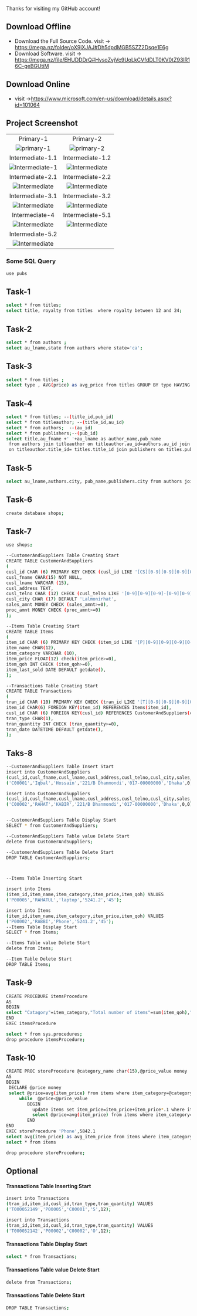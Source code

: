 Thanks for visiting my GitHub account!

## Download Offline

- Download the Full Source Code. visit -> https://mega.nz/folder/oX9jXJAJ#Dh5dpdMGB5SZZ2Dsqe1E6g
- Download Software. visit -> https://mega.nz/file/EHUDDDrQ#HvsoZvjVc9UoLkCVfdDLT0KV0tZ93lR16C-geBGUtiM

## Download Online
- visit ->https://www.microsoft.com/en-us/download/details.aspx?id=101064

## Project Screenshot

|   |   |
|:---:|:---:|
|Primary-1|Primary-2|
|![primary-1](https://github.com/learnwithfair/sql-database/blob/main/screenshort/p-1.jpg)|![primary-2](https://github.com/learnwithfair/sql-database/blob/main/screenshort/p-2.jpg)
|Intermediate-1.1|Intermediate-1.2|
|![Intermediate-1](https://github.com/learnwithfair/sql-database/blob/main/screenshort/I-1.1.jpg)|![Intermediate](https://github.com/learnwithfair/sql-database/blob/main/screenshort/I-1.2.jpg)|
|Intermediate-2.1|Intermediate-2.2|
![Intermediate](https://github.com/learnwithfair/sql-database/blob/main/screenshort/I-2.1.jpg)|![Intermediate](https://github.com/learnwithfair/sql-database/blob/main/screenshort/I-2.2.jpg)|
|Intermediate-3.1|Intermediate-3.2|
|![Intermediate](https://github.com/learnwithfair/sql-database/blob/main/screenshort/I-3.1.jpg)|![Intermediate](https://github.com/learnwithfair/sql-database/blob/main/screenshort/I-3.2.jpg)|
|Intermediate-4|Intermediate-5.1|
![Intermediate](https://github.com/learnwithfair/sql-database/blob/main/screenshort/I-4.jpg)|![Intermediate](https://github.com/learnwithfair/sql-database/blob/main/screenshort/I-5.1.jpg)|
|Intermediate-5.2|
![Intermediate](https://github.com/learnwithfair/sql-database/blob/main/screenshort/I-5.2.jpg)|

### Some SQL Query 

```bash
use pubs
```

## Task-1

```bash
select * from titles;
select title, royalty from titles  where royalty between 12 and 24;
```

## Task-2

```bash
select * from authors ;
select au_lname,state from authors where state='ca';
```

## Task-3

```bash
select * from titles ;
select type , AVG(price) as avg_price from titles GROUP BY type HAVING AVG(price)>15;
```

## Task-4

```bash
select * from titles; --(title_id,pub_id)
select * from titleauthor; --(title_id,au_id)
select * from authors;  --(au_id)
select * from publishers;--(pub_id)
select title,au_fname +' '+au_lname as author_name,pub_name 
 from authors join titleauthor on titleauthor.au_id=authors.au_id join titles 
 on titleauthor.title_id= titles.title_id join publishers on titles.pub_id=publishers.pub_id;
 ```

## Task-5

```bash
select au_lname,authors.city, pub_name,publishers.city from authors join publishers on authors.city=publishers.city;
```

## Task-6

```bash
create database shops;
```

## Task-7

```bash
use shops;

--CustomerAndSuppliers Table Creating Start
CREATE TABLE CustomerAndSuppliers
(
cusl_id CHAR (6) PRIMARY KEY CHECK (cusl_id LIKE '[CS][0-9][0-9][0-9][0-9][0-9]'),
cusl_fname CHAR(15) NOT NULL,
cusl_lname VARCHAR (15),
cusl_address TEXT,
cusl_telno CHAR (12) CHECK (cusl_telno LIKE '[0-9][0-9][0-9]-[0-9][0-9][0-9][0-9][0-9][0-9][0-9][0-9]'),
cusl_city CHAR (17) DEFAULT 'Lalmonirhat',
sales_amnt MONEY CHECK (sales_amnt>=0),
proc_amnt MONEY CHECK (proc_amnt>=0)
);

--Items Table Creating Start
CREATE TABLE Items
(
item_id CHAR (6) PRIMARY KEY CHECK (item_id LIKE '[P][0-9][0-9][0-9][0-9][0-9]'),
item_name CHAR(12),
item_category VARCHAR (10),
item_price FLOAT(12) check(item_price>=0),
item_qoh INT CHECK (item_qoh>=0),
item_last_sold DATE DEFAULT getdate(),
);

--Transactions Table Creating Start
CREATE TABLE Transactions
(
tran_id CHAR (10) PRIMARY KEY CHECK (tran_id LIKE '[T][0-9][0-9][0-9][0-9][0-9][0-9][0-9][0-9][0-9]'),
item_id CHAR(6) FOREIGN KEY(item_id) REFERENCES Items(item_id),
cusl_id CHAR (6) FOREIGN KEY(cusl_id) REFERENCES CustomerAndSuppliers(cusl_id),
tran_type CHAR(1),
tran_quantity INT CHECK (tran_quantity>=0),
tran_date DATETIME DEFAULT getdate(),
);
```

## Taks-8

```bash
--CustomerAndSuppliers Table Insert Start
insert into CustomerAndSuppliers
(cusl_id,cusl_fname,cusl_lname,cusl_address,cusl_telno,cusl_city,sales_amnt,proc_amnt) VALUES
('C00001','Iqbal','Hossain','221/B Dhanmondi','017-00000000','Dhaka',0,0);

insert into CustomerAndSuppliers
(cusl_id,cusl_fname,cusl_lname,cusl_address,cusl_telno,cusl_city,sales_amnt,proc_amnt) VALUES
('C00002','RAHAT','KABIR','221/B Dhanmondi','017-00000000','Dhaka',0,0);


--CustomerAndSuppliers Table Display Start
SELECT * from CustomerAndSuppliers;

--CustomerAndSuppliers Table value Delete Start
delete from CustomerAndSuppliers;

--CustomerAndSuppliers Table Delete Start
DROP TABLE CustomerAndSuppliers;



--Items Table Inserting Start

insert into Items
(item_id,item_name,item_category,item_price,item_qoh) VALUES
('P00005','RAHATUL','laptop','5241.2','45');

insert into Items
(item_id,item_name,item_category,item_price,item_qoh) VALUES
('P00002','RABBI','Phone','5241.2','45');
--Items Table Display Start
SELECT * from Items;

--Items Table value Delete Start
delete from Items;

--Item Table Delete Start
DROP TABLE Items;
```


## Task-9

```bash
CREATE PROCEDURE itemsProcedure
AS
BEGIN
select "Catagory"=item_category,"Total number of items"=sum(item_qoh),"Average Price"=avg(item_price) from Items group by item_category
END
EXEC itemsProcedure

select * from sys.procedures;
drop procedure itemsProcedure;
```

## Task-10

```bash
CREATE PROC storeProcedure @category_name char(15),@price_value money
AS 
BEGIN 
 DECLARE @price money
 select @price=avg(item_price) from items where item_category=@category_name;    
     while  @price<@price_value
        BEGIN
          update items set item_price=item_price+item_price*.1 where item_category=@category_name;
          select @price=avg(item_price) from items where item_category=@category_name;
        END 
END
EXEC storeProcedure 'Phone',5842.1
select avg(item_price) as avg_item_price from items where item_category='Phone';
select * from items

drop procedure storeProcedure;
```

## Optional 


#### Transactions Table Inserting Start
```bash
insert into Transactions
(tran_id,item_id,cusl_id,tran_type,tran_quantity) VALUES
('T000052149','P00005','C00001','S',12);

insert into Transactions
(tran_id,item_id,cusl_id,tran_type,tran_quantity) VALUES
('T000052142','P00002','C00002','O',12);
```

#### Transactions Table Display Start

```bash
select * from Transactions;
```

#### Transactions Table value Delete Start
```bash
delete from Transactions;
```

#### Transactions Table Delete Start
```bash
DROP TABLE Transactions;
```

